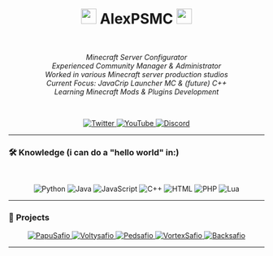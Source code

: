 <h1 align="center">
  <img src="https://i.pinimg.com/originals/ec/50/50/ec5050513662dd59af21b35967a0dc18.gif" width="30">
  AlexPSMC
  <img src="https://i.pinimg.com/originals/ec/50/50/ec5050513662dd59af21b35967a0dc18.gif" width="30">
</h1>
</br>
<p align="center">
  <em>
    Minecraft Server Configurator<br>
    Experienced Community Manager & Administrator<br>
    Worked in various Minecraft server production studios<br>
    Current Focus: JavaCrip Launcher MC & (future) C++<br>
    Learning Minecraft Mods & Plugins Development<br>
  </em>
</p>
</br>
<p align="center">
  <a href="https://x.com/manolopro3333">
    <img src="https://img.shields.io/badge/Twitter-1D9BF0?style=for-the-badge&logo=twitter&logoColor=white" alt="Twitter">
  </a>
  <a href="https://www.youtube.com/@manolopro3332/featured">
    <img src="https://img.shields.io/badge/YouTube-FF0000?style=for-the-badge&logo=youtube&logoColor=white" alt="YouTube">
  </a>
  <a href="https://imgur.com/kPr37VG">
    <img src="https://img.shields.io/badge/Discord-%235865F2.svg?&logo=discord&logoColor=white" alt="Discord">
  </a>
</p>

---

### 🛠️ **Knowledge** (i can do a "hello world" in:) </br>
</br>
<p align="center">
  <img src="https://img.shields.io/badge/Python-3776AB?style=flat-square&logo=python&logoColor=white" alt="Python">
  <img src="https://img.shields.io/badge/Java-007396?style=flat-square&logo=java&logoColor=white" alt="Java">
  <img src="https://img.shields.io/badge/JavaScript-F7DF1E?style=flat-square&logo=javascript&logoColor=black" alt="JavaScript">
  <img src="https://img.shields.io/badge/C++-00599C?style=flat-square&logo=c%2B%2B&logoColor=white" alt="C++">
  <img src="https://img.shields.io/badge/HTML-E34F26?style=flat-square&logo=html5&logoColor=white" alt="HTML">
  <img src="https://img.shields.io/badge/PHP-777BB4?style=flat-square&logo=php&logoColor=white" alt="PHP">
  <img src="https://img.shields.io/badge/Lua-2C2D72?style=flat-square&logo=lua&logoColor=white" alt="Lua">
</p>

---

### 🚀 **Projects**
<p align="center">
  <a href="https://i.imgur.com/fPweoJk.png">
    <img src="https://img.shields.io/badge/PapuSafio-50%2B%20Streamers-2C2C2C?style=for-the-badge&logo=minecraft&logoColor=white" alt="PapuSafio">
  </a>
  <a href="https://i.imgur.com/E54eY0w.png">
    <img src="https://img.shields.io/badge/Voltysafio-50%2B%20Streamers-4A4A4A?style=for-the-badge&logo=minecraft&logoColor=white" alt="Voltysafio">
  </a>
  <a href="https://i.imgur.com/v6mtpdd.png">
    <img src="https://img.shields.io/badge/Pedsafio-500%2B%20Players-6C6C6C?style=for-the-badge&logo=minecraft&logoColor=white" alt="Pedsafio">
  </a>
  <a href="https://imgur.com/RbgGKb5">
    <img src="https://img.shields.io/badge/VortexSafio-150%2B%20Streamers-9E9E9E?style=for-the-badge&logo=minecraft&logoColor=white" alt="VortexSafio">
  </a>
  <a href="https://imgur.com/Qzh7REP">
    <img src="https://img.shields.io/badge/Backsafio-20k%2B%20Players-2C2C2C?style=for-the-badge&logo=minecraft&logoColor=white" alt="Backsafio">
  </a>
</p>

---
